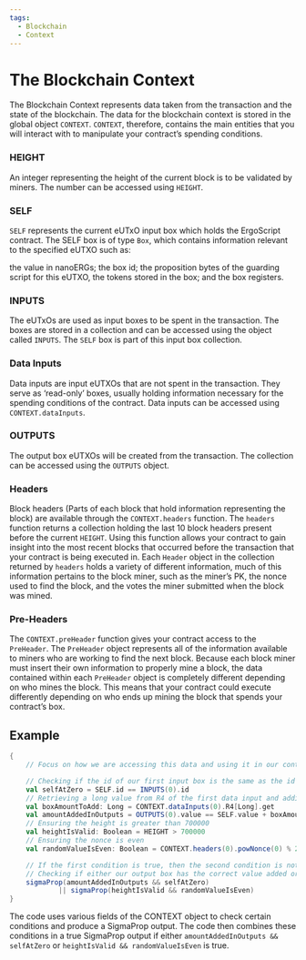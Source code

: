 ```yaml
---
tags:
  - Blockchain
  - Context
---
```


# The Blockchain Context

The Blockchain Context represents data taken from the transaction and the state of the blockchain. The data for the blockchain context is stored in the global object `CONTEXT`. `CONTEXT`, therefore, contains the main entities that you will interact with to manipulate your contract’s spending conditions.

### HEIGHT

An integer representing the height of the current block is to be validated by miners. The number can be accessed using `HEIGHT`.

### SELF

`SELF` represents the current eUTxO input box which holds the ErgoScript contract. The SELF box is of type `Box`, which contains information relevant to the specified eUTXO such as:

the value in nanoERGs; the box id; the proposition bytes of the guarding script for this eUTXO, the tokens stored in the box; and the box registers.

### INPUTS

The eUTxOs are used as input boxes to be spent in the transaction. The boxes are stored in a collection and can be accessed using the object called `INPUTS`. The `SELF` box is part of this input box collection.

### Data Inputs

Data inputs are input eUTXOs that are not spent in the transaction. They serve as ‘read-only’ boxes, usually holding information necessary for the spending conditions of the contract. Data inputs can be accessed using `CONTEXT.dataInputs`.

### OUTPUTS

The output box eUTXOs will be created from the transaction. The collection can be accessed using the `OUTPUTS` object.

### Headers

Block headers (Parts of each block that hold information representing the block) are available through the `CONTEXT.headers` function. The `headers` function returns a collection holding the last 10 block headers present before the current `HEIGHT`. Using this function allows your contract to gain insight into the most recent blocks that occurred before the transaction that your contract is being executed in. Each `Header` object in the collection returned by `headers` holds a variety of different information, much of this information pertains to the block miner, such as the miner’s PK, the nonce used to find the block, and the votes the miner submitted when the block was mined.

### Pre-Headers

The `CONTEXT.preHeader` function gives your contract access to the `PreHeader`. The `PreHeader` object represents all of the information available to miners who are working to find the next block. Because each block miner must insert their own information to properly mine a block, the data contained within each `PreHeader` object is completely different depending on who mines the block. This means that your contract could execute differently depending on who ends up mining the block that spends your contract’s box.

## Example

```scala
{
	// Focus on how we are accessing this data and using it in our contract

	// Checking if the id of our first input box is the same as the id of our output box
	val selfAtZero = SELF.id == INPUTS(0).id
	// Retrieving a long value from R4 of the first data input and adding it to our output value
	val boxAmountToAdd: Long = CONTEXT.dataInputs(0).R4[Long].get 
	val amountAddedInOutputs = OUTPUTS(0).value == SELF.value + boxAmountToAdd
	// Ensuring the height is greater than 700000
	val heightIsValid: Boolean = HEIGHT > 700000
	// Ensuring the nonce is even
	val randomValueIsEven: Boolean = CONTEXT.headers(0).powNonce(0) % 2 == 0

	// If the first condition is true, then the second condition is not checked
	// Checking if either our output box has the correct value added or the nonce is even and height is greater than 700000
	sigmaProp(amountAddedInOutputs && selfAtZero) 
			|| sigmaProp(heightIsValid && randomValueIsEven)
}

```

The code uses various fields of the CONTEXT object to check certain conditions and produce a SigmaProp output. The code then combines these conditions in a true SigmaProp output if either `amountAddedInOutputs && selfAtZero` or `heightIsValid && randomValueIsEven` is true.
